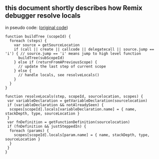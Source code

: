## this document shortly describes how Remix debugger resolve locals

in pseudo code: ([original code](https://github.com/ethereum/remix/blob/master/remix-debug/src/solidity-decoder/internalCallTree.js#L115))
```
function buildTree (scopeId) {
  foreach (steps) {
    var source = getSourceLocation
    if (call || create || callcode || delegatecall || source.jump == 'i') { // source.jump == 'i' means jump to high level function
      buildTree(subScopeId)
    } else if (returnFromAPreviousScope) {
      // update the last step of current scope
    } else {
      // handle locals, see resolveLocals() 
    }
  }
}

function resolveLocals(step, scopeId, sourcelocation, scopes) {
 var variableDeclaration = getVariableDeclaration(sourcelocation)
 if (variableDeclaration && notAlreadySeen) {
  scopes[scopeId].locals[variableDeclaration.name] = { name, stackDepth, type, sourceLocation }
 }
 var fnDefinition = getFunctionDefinition(sourcelocation)
 if (fnDefinition && justSteppedIn) {
  foreach (params) {
    scopes[scopeId].locals[param.name] = { name, stackDepth, type, sourceLocation }
  }
 }
}
```
